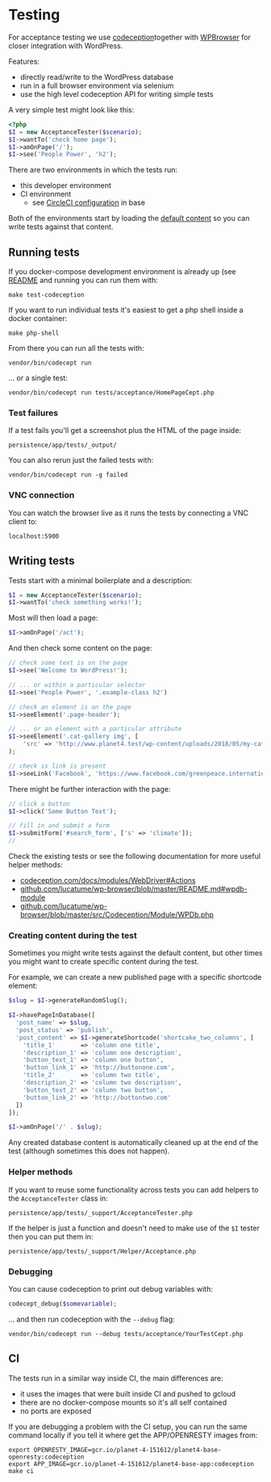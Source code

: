 # Testing

For acceptance testing we use
[codeception](https://codeception.com/)together with
[WPBrowser](https://codeception.com/for/wordpress) for closer integration with WordPress.

Features:
* directly read/write to the WordPress database
* run in a full browser environment via selenium
* use the high level codeception API for writing simple tests

A very simple test might look like this:

```php
<?php
$I = new AcceptanceTester($scenario);
$I->wantTo('check home page');
$I->amOnPage('/');
$I->see('People Power', 'h2');
``` 

There are two environments in which the tests run:

* this developer environment
* CI environment
  * see [CircleCI configuration](https://github.com/greenpeace/planet4-base-fork/blob/codeception/.circleci/config.yml#L44) in base 

Both of the environments start by loading the
[default content](https://k8s.p4.greenpeace.org/defaultcontent/)
so you can write tests against that content.

## Running tests

If you docker-compose development environment is already up
(see [README](README.md) and running you can run them with:

```
make test-codeception
```

If you want to run individual tests it's easiest to get a php shell inside a docker container:

```
make php-shell
```

From there you can run all the tests with:

```
vendor/bin/codecept run
```

... or a single test:

```
vendor/bin/codecept run tests/acceptance/HomePageCept.php
```

### Test failures

If a test fails you'll get a screenshot plus the HTML of the page inside:

```
persistence/app/tests/_output/
```

You can also rerun just the failed tests with:

```
vendor/bin/codecept run -g failed
```

### VNC connection

You can watch the browser live as it runs the tests by connecting a VNC client to:

```
localhost:5900
```

## Writing tests

Tests start with a minimal boilerplate and a description:

```php
$I = new AcceptanceTester($scenario);
$I->wantTo('check something works!');
```

Most will then load a page:

```php
$I->amOnPage('/act');
```

And then check some content on the page:

```php
// check some text is on the page
$I->see('Welcome to WordPress!');

// ... or within a particular selector
$I->see('People Power', '.example-class h2')

// check an element is on the page
$I->seeElement('.page-header');

// ... or an element with a particular attribute
$I->seeElement('.cat-gallery img', [
    'src' => 'http://www.planet4.test/wp-content/uploads/2018/05/my-cat.jpg']
);

// check is link is present
$I->seeLink('Facebook', 'https://www.facebook.com/greenpeace.international');
````

There might be further interaction with the page:

```php
// click a button
$I->click('Some Button Text');

// fill in and submit a form
$I->submitForm('#search_form', ['s' => 'climate']);
// 
```

Check the existing tests or see the following documentation for more useful helper methods:

* [codeception.com/docs/modules/WebDriver#Actions](https://codeception.com/docs/modules/WebDriver#Actions)
* [github.com/lucatume/wp-browser/blob/master/README.md#wpdb-module](https://github.com/lucatume/wp-browser/blob/master/README.md#wpdb-module)
* [github.com/lucatume/wp-browser/blob/master/src/Codeception/Module/WPDb.php](https://github.com/lucatume/wp-browser/blob/master/src/Codeception/Module/WPDb.php)

### Creating content during the test

Sometimes you might write tests against the default content,
but other times you might want to create specific content during the test.

For example, we can create a new published page with a specific shortcode element:

```php
$slug = $I->generateRandomSlug();

$I->havePageInDatabase([
  'post_name' => $slug,
  'post_status' => 'publish',
  'post_content' => $I->generateShortcode('shortcake_two_columns', [
    'title_1' 		=> 'column one title',
    'description_1' => 'column one description',
    'button_text_1' => 'column one button',
    'button_link_1' => 'http://buttonone.com',
    'title_2' 		=> 'column two title',
    'description_2' => 'column two description',
    'button_text_2' => 'column two button',
    'button_link_2' => 'http://buttontwo.com'
  ])
]);

$I->amOnPage('/' . $slug);
``` 

Any created database content is automatically cleaned up at the end of the test
(although sometimes this does not happen).

### Helper methods

If you want to reuse some functionality across tests you can
add helpers to the `AcceptanceTester` class in:

```
persistence/app/tests/_support/AcceptanceTester.php
```

If the helper is just a function and doesn't need to make use of the `$I` tester
then you can put them in:

```
persistence/app/tests/_support/Helper/Acceptance.php
```

### Debugging

You can cause codeception to print out debug variables with:

```php
codecept_debug($somevariable);
```

... and then run codeception with the `--debug` flag:

```
vendor/bin/codecept run --debug tests/acceptance/YourTestCept.php
```

## CI

The tests run in a similar way inside CI, the main differences are:
* it uses the images that were built inside CI and pushed to gcloud
* there are no docker-compose mounts so it's all self contained
* no ports are exposed

If you are debugging a problem with the CI setup,
you can run the same command locally
if you tell it where get the APP/OPENRESTY images from:

```
export OPENRESTY_IMAGE=gcr.io/planet-4-151612/planet4-base-openresty:codeception
export APP_IMAGE=gcr.io/planet-4-151612/planet4-base-app:codeception
make ci
```
